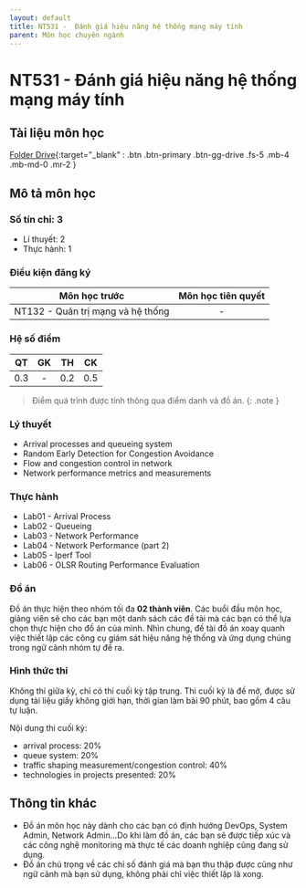 ```yaml
---
layout: default
title: NT531 -  Đánh giá hiệu năng hệ thống mạng máy tính	
parent: Môn học chuyên ngành
---
```


# NT531 -  Đánh giá hiệu năng hệ thống mạng máy tính	

## Tài liệu môn học

[Folder Drive](https://link.svuit.org/drive-nt531){:target="_blank" : .btn .btn-primary .btn-gg-drive .fs-5 .mb-4 .mb-md-0 .mr-2 }

## Mô tả môn học

### Số tín chỉ: 3
- Lí thuyết: 2
- Thực hành: 1

### Điều kiện đăng ký

| Môn học trước| Môn học tiên quyết  |
|------|-----|
| <center>NT132 - Quản trị mạng và hệ thống</center>| <center>-</center>|

### Hệ số điểm

| QT   | GK  | TH  | CK  |
|------|-----|-----|-----|
| <center>0.3</center>| <center>-</center>| <center>0.2</center> | <center>0.5</center> |

> Điểm quá trình được tính thông qua điểm danh và đồ án.
{: .note }

### Lý thuyết

- Arrival processes and queueing system
- Random Early Detection for Congestion Avoidance
- Flow and congestion control in network
- Network performance metrics and measurements

### Thực hành

 - Lab01 - Arrival Process
 - Lab02 - Queueing
 - Lab03 - Network Performance
 - Lab04 - Network Performance (part 2)
 - Lab05 - Iperf Tool
 - Lab06 - OLSR Routing Performance Evaluation

### Đồ án

Đồ án thực hiện theo nhóm tối đa **02 thành viên**. Các buổi đầu môn học, giảng viên sẽ cho các bạn một danh sách các đề tài mà các bạn có thể lựa chọn thực hiện cho đồ án của mình. Nhìn chung, đề tài đồ án xoay quanh việc thiết lập các công cụ giám sát hiệu năng hệ thống và ứng dụng chúng trong ngữ cảnh nhóm tự đề ra.

### Hình thức thi

Không thi giữa kỳ, chỉ có thi cuối kỳ tập trung. Thi cuối kỳ là đề mở, được sử dụng tài liệu giấy không giới hạn, thời gian làm bài 90 phút, bao gồm 4 câu tự luận.

Nội dung thi cuối kỳ:

- arrival process: 20%
- queue system: 20%
- traffic shaping measurement/congestion control: 40%
- technologies in projects presented: 20%



## Thông tin khác

- Đồ án môn học này dành cho các bạn có định hướng DevOps, System Admin, Network Admin...Do khi làm đồ án, các bạn sẽ được tiếp xúc và các công nghệ monitoring mà thực tế các doanh nghiệp cũng đang sử dụng.
- Đồ án chú trọng về các chỉ số đánh giá mà bạn thu thập được cũng như ngữ cảnh mà bạn sử dụng, không phải chỉ việc thiết lập là xong.
